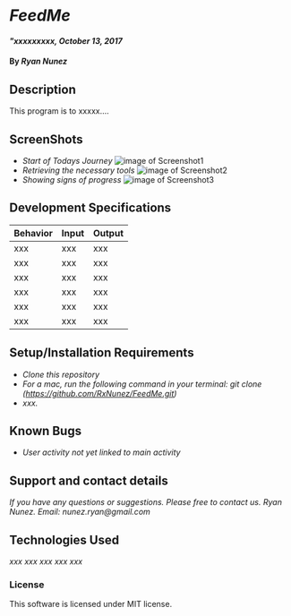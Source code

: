 # _FeedMe_

#### _"xxxxxxxxx, October 13, 2017_

#### By _**Ryan Nunez**_

## Description

This program is to xxxxx....

## ScreenShots
* _Start of Todays Journey_
![image of Screenshot1](https://github.com/RxNunez/FeedMe/images/Screenshot1.png?raw=true "Starting a new track")
* _Retrieving the necessary tools_
![image of Screenshot2](https://github.com/RxNunez/FeedMe/images/Screenshot2.png?raw=true "Downloading tool requirements")
* _Showing signs of progress_
![image of Screenshot3](https://github.com/RxNunez/FeedMe/images/Screenshot3.png?raw=true "Progressing through an additional resource")


## Development Specifications

| Behavior      | Input | Output |
| ------------- | ------------- | ------------- |
| xxx | xxx | xxx |
| xxx | xxx | xxx |
| xxx | xxx | xxx |
| xxx | xxx | xxx |
| xxx | xxx | xxx |
| xxx | xxx | xxx |

## Setup/Installation Requirements

* _Clone this repository_
* _For a mac, run the following command in your terminal:
git clone (https://github.com/RxNunez/FeedMe.git)_
* _xxx._

## Known Bugs

* _User activity not yet linked to main activity_


## Support and contact details

_If you have any questions or suggestions. Please free to contact us._
_Ryan Nunez. Email: nunez.ryan@gmail.com_

## Technologies Used

_xxx_
_xxx_
_xxx_
_xxx_
_xxx_

### License
This software is licensed under MIT license.
